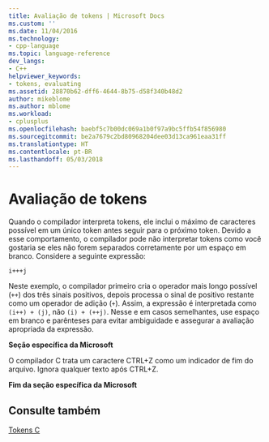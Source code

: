 ```yaml
---
title: Avaliação de tokens | Microsoft Docs
ms.custom: ''
ms.date: 11/04/2016
ms.technology:
- cpp-language
ms.topic: language-reference
dev_langs:
- C++
helpviewer_keywords:
- tokens, evaluating
ms.assetid: 28870b62-dff6-4644-8b75-d58f340b48d2
author: mikeblome
ms.author: mblome
ms.workload:
- cplusplus
ms.openlocfilehash: baebf5c7b00dc069a1b0f97a9bc5ffb54f856980
ms.sourcegitcommit: be2a7679c2bd80968204dee03d13ca961eaa31ff
ms.translationtype: HT
ms.contentlocale: pt-BR
ms.lasthandoff: 05/03/2018
---
```

# <a name="evaluation-of-tokens"></a>Avaliação de tokens
Quando o compilador interpreta tokens, ele inclui o máximo de caracteres possível em um único token antes seguir para o próximo token. Devido a esse comportamento, o compilador pode não interpretar tokens como você gostaria se eles não forem separados corretamente por um espaço em branco. Considere a seguinte expressão:  
  
```  
i+++j  
```  
  
 Neste exemplo, o compilador primeiro cria o operador mais longo possível (`++`) dos três sinais positivos, depois processa o sinal de positivo restante como um operador de adição (`+`). Assim, a expressão é interpretada como `(i++) + (j)`, não `(i) + (++j)`. Nesse e em casos semelhantes, use espaço em branco e parênteses para evitar ambiguidade e assegurar a avaliação apropriada da expressão.  
  
 **Seção específica da Microsoft**  
  
 O compilador C trata um caractere CTRL+Z como um indicador de fim do arquivo. Ignora qualquer texto após CTRL+Z.  
  
 **Fim da seção específica da Microsoft**  
  
## <a name="see-also"></a>Consulte também  
 [Tokens C](../c-language/c-tokens.md)
